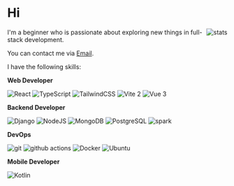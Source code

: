

# Hi

<picture>
  <source
    srcset="https://github-readme-stats-au6v.vercel.app/api?username=Ender-Wiggin2019&count_private=true&show_icons=true&hide_rank=true&theme=dark"
    media="(prefers-color-scheme: dark)"
  />
  <source
    srcset="https://github-readme-stats-au6v.vercel.app/api?username=Ender-Wiggin2019&count_private=true&show_icons=true&hide_rank=true"
    media="(prefers-color-scheme: light), (prefers-color-scheme: no-preference)"
  />
  <img src="https://github-readme-stats-au6v.vercel.app/api?username=Ender-Wiggin2019&count_private=true&show_icons=true&hide_rank=true" align=right  alt="stats"/>
</picture>

I'm a beginner who is passionate about exploring new things in full-stack development.

You can contact me via [Email](mailto:117010097@link.cuhk.edu.cn).

I have the following skills:

**Web Developer**

<p>
  <img alt="React" src="https://img.shields.io/badge/-React-45b8d8?style=flat-square&logo=react&logoColor=white" />
  <img alt="TypeScript"
    src="https://img.shields.io/badge/-TypeScript-007ACC?style=flat-square&logo=typescript&logoColor=white" />
<img alt="TailwindCSS"
    src="https://img.shields.io/badge/-tailwindcss-50B3D0?style=flat-square&logo=tailwindcss&logoColor=white" />
<img alt="Vite 2"
    src="https://img.shields.io/badge/-Vite-81A3F9?style=flat-square&logo=vite&logoColor=white" />
<img alt="Vue 3"
    src="https://img.shields.io/badge/-Vue-5BA17F?style=flat-square&logo=vue.js&logoColor=white" />
</p>

**Backend Developer**

<p>
  <img alt="Django"
    src="https://img.shields.io/badge/-Django-082d1f?style=flat-square&logo=Django&logoColor=white" />
  <img alt="NodeJS"
    src="https://img.shields.io/badge/-NodeJS-43853d?style=flat-square&logo=Node.js&logoColor=white" />
  <img alt="MongoDB"
    src="https://img.shields.io/badge/-MongoDB-13aa52?style=flat-square&logo=mongodb&logoColor=white" />
  <img alt="PostgreSQL"
    src="https://img.shields.io/badge/-PostgreSQL-31648c?style=flat-square&logo=PostgreSQL&logoColor=white" />
  <img alt="spark"
    src="https://img.shields.io/badge/-spark-E25A1C?style=flat-square&logo=apachespark&logoColor=white" />
</p>

**DevOps**

<p>
  <img alt="git"
    src="https://img.shields.io/badge/-Git-F05032?style=flat-square&logo=git&logoColor=white" />
  <img alt="github actions"
    src="https://img.shields.io/badge/-Github_Actions-2088FF?style=flat-square&logo=github-actions&logoColor=white" />
  <img alt="Docker"
    src="https://img.shields.io/badge/-Docker-46a2f1?style=flat-square&logo=docker&logoColor=white" />
  <img alt="Ubuntu"
    src="https://img.shields.io/badge/-Ubuntu-DB652A?style=flat-square&logo=ubuntu&logoColor=white" />
</p>

**Mobile Developer**

<p>
  <img alt="Kotlin" src="https://img.shields.io/badge/-Kotlin-b428f2?style=flat-square&logo=kotlin&logoColor=white" />

[//]: # (  <img alt="RN" src="https://img.shields.io/badge/-ReactNative-7DD0EF?style=flat-square&logo=react&logoColor=white" />)

</p>
